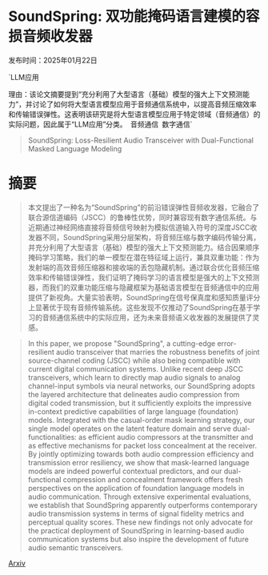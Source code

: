 # SoundSpring: 双功能掩码语言建模的容损音频收发器

发布时间：2025年01月22日

`LLM应用

理由：该论文摘要提到“充分利用了大型语言（基础）模型的强大上下文预测能力”，并讨论了如何将大型语言模型应用于音频通信系统中，以提高音频压缩效率和传输错误弹性。这表明该研究是将大型语言模型应用于特定领域（音频通信）的实际问题，因此属于“LLM应用”分类。` `音频通信` `数字通信`

> SoundSpring: Loss-Resilient Audio Transceiver with Dual-Functional Masked Language Modeling

# 摘要

> 本文提出了一种名为“SoundSpring”的前沿错误弹性音频收发器，它融合了联合源信道编码（JSCC）的鲁棒性优势，同时兼容现有数字通信系统。与近期通过神经网络直接将音频信号映射为模拟信道输入符号的深度JSCC收发器不同，SoundSpring采用分层架构，将音频压缩与数字编码传输分离，并充分利用了大型语言（基础）模型的强大上下文预测能力。结合因果顺序掩码学习策略，我们的单一模型在潜在特征域上运行，兼具双重功能：作为发射端的高效音频压缩器和接收端的丢包隐藏机制。通过联合优化音频压缩效率和传输错误弹性，我们证明了掩码学习的语言模型是强大的上下文预测器，而我们的双重功能压缩与隐藏框架为基础语言模型在音频通信中的应用提供了新视角。大量实验表明，SoundSpring在信号保真度和感知质量评分上显著优于现有音频传输系统。这些发现不仅推动了SoundSpring在基于学习的音频通信系统中的实际应用，还为未来音频语义收发器的发展提供了灵感。

> In this paper, we propose "SoundSpring", a cutting-edge error-resilient audio transceiver that marries the robustness benefits of joint source-channel coding (JSCC) while also being compatible with current digital communication systems. Unlike recent deep JSCC transceivers, which learn to directly map audio signals to analog channel-input symbols via neural networks, our SoundSpring adopts the layered architecture that delineates audio compression from digital coded transmission, but it sufficiently exploits the impressive in-context predictive capabilities of large language (foundation) models. Integrated with the casual-order mask learning strategy, our single model operates on the latent feature domain and serve dual-functionalities: as efficient audio compressors at the transmitter and as effective mechanisms for packet loss concealment at the receiver. By jointly optimizing towards both audio compression efficiency and transmission error resiliency, we show that mask-learned language models are indeed powerful contextual predictors, and our dual-functional compression and concealment framework offers fresh perspectives on the application of foundation language models in audio communication. Through extensive experimental evaluations, we establish that SoundSpring apparently outperforms contemporary audio transmission systems in terms of signal fidelity metrics and perceptual quality scores. These new findings not only advocate for the practical deployment of SoundSpring in learning-based audio communication systems but also inspire the development of future audio semantic transceivers.

[Arxiv](https://arxiv.org/abs/2501.12696)